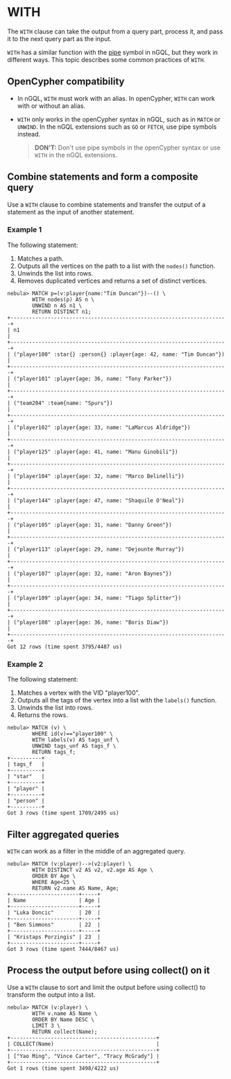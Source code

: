 # WITH

The `WITH` clause can take the output from a query part, process it, and pass it to the next query part as the input.

`WITH` has a similar function with the [pipe](../5.operators/4.pipe.md) symbol in nGQL, but they work in different ways. This topic describes some common practices of `WITH`.

## OpenCypher compatibility

* In nGQL, `WITH` must work with an alias. In openCypher, `WITH` can work with or without an alias.

* `WITH` only works in the openCypher syntax in nGQL, such as in `MATCH` or `UNWIND`. In the nGQL extensions such as `GO` or `FETCH`, use pipe symbols instead.
   > **DON'T:** Don't use pipe symbols in the openCypher syntax or use `WITH` in the nGQL extensions.

## Combine statements and form a composite query

Use a `WITH` clause to combine statements and transfer the output of a statement as the input of another statement.

### Example 1

The following statement:

1. Matches a path.
2. Outputs all the vertices on the path to a list with the `nodes()` function.
3. Unwinds the list into rows.
4. Removes duplicated vertices and returns a set of distinct vertices.

```ngql
nebula> MATCH p=(v:player{name:"Tim Duncan"})--() \
        WITH nodes(p) AS n \
        UNWIND n AS n1 \
        RETURN DISTINCT n1;
+----------------------------------------------------------------------+
| n1                                                                   |
+----------------------------------------------------------------------+
| ("player100" :star{} :person{} :player{age: 42, name: "Tim Duncan"}) |
+----------------------------------------------------------------------+
| ("player101" :player{age: 36, name: "Tony Parker"})                  |
+----------------------------------------------------------------------+
| ("team204" :team{name: "Spurs"})                                     |
+----------------------------------------------------------------------+
| ("player102" :player{age: 33, name: "LaMarcus Aldridge"})            |
+----------------------------------------------------------------------+
| ("player125" :player{age: 41, name: "Manu Ginobili"})                |
+----------------------------------------------------------------------+
| ("player104" :player{age: 32, name: "Marco Belinelli"})              |
+----------------------------------------------------------------------+
| ("player144" :player{age: 47, name: "Shaquile O'Neal"})              |
+----------------------------------------------------------------------+
| ("player105" :player{age: 31, name: "Danny Green"})                  |
+----------------------------------------------------------------------+
| ("player113" :player{age: 29, name: "Dejounte Murray"})              |
+----------------------------------------------------------------------+
| ("player107" :player{age: 32, name: "Aron Baynes"})                  |
+----------------------------------------------------------------------+
| ("player109" :player{age: 34, name: "Tiago Splitter"})               |
+----------------------------------------------------------------------+
| ("player108" :player{age: 36, name: "Boris Diaw"})                   |
+----------------------------------------------------------------------+
Got 12 rows (time spent 3795/4487 us)
```

### Example 2

The following statement:

1. Matches a vertex with the VID "player100".
2. Outputs all the tags of the vertex into a list with the `labels()` function.
3. Unwinds the list into rows.
4. Returns the rows.

```ngql
nebula> MATCH (v) \
        WHERE id(v)=="player100" \
        WITH labels(v) AS tags_unf \
        UNWIND tags_unf AS tags_f \
        RETURN tags_f;
+----------+
| tags_f   |
+----------+
| "star"   |
+----------+
| "player" |
+----------+
| "person" |
+----------+
Got 3 rows (time spent 1709/2495 us)
```

## Filter aggregated queries

`WITH` can work as a filter in the middle of an aggregated query.

```ngql
nebula> MATCH (v:player)-->(v2:player) \
        WITH DISTINCT v2 AS v2, v2.age AS Age \
        ORDER BY Age \
        WHERE Age<25 \
        RETURN v2.name AS Name, Age;
+----------------------+-----+
| Name                 | Age |
+----------------------+-----+
| "Luka Doncic"        | 20  |
+----------------------+-----+
| "Ben Simmons"        | 22  |
+----------------------+-----+
| "Kristaps Porzingis" | 23  |
+----------------------+-----+
Got 3 rows (time spent 7444/8467 us)
```

## Process the output before using collect() on it

Use a `WITH` clause to sort and limit the output before using collect() to transform the output into a list.

```ngql
nebula> MATCH (v:player) \
        WITH v.name AS Name \
        ORDER BY Name DESC \
        LIMIT 3 \
        RETURN collect(Name);
+-----------------------------------------------+
| COLLECT(Name)                                 |
+-----------------------------------------------+
| ["Yao Ming", "Vince Carter", "Tracy McGrady"] |
+-----------------------------------------------+
Got 1 rows (time spent 3498/4222 us)
```
